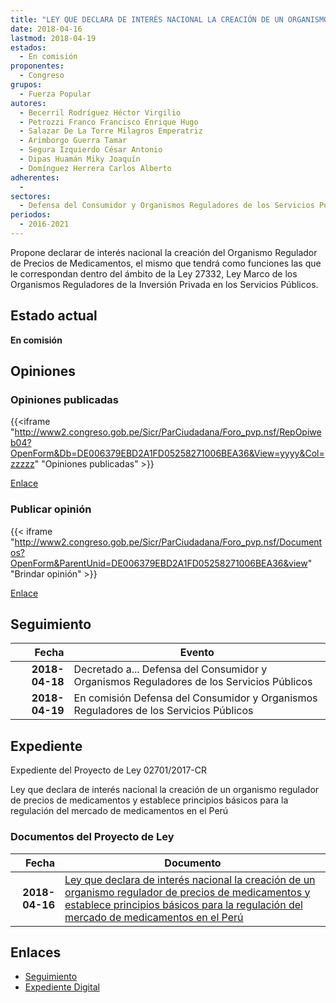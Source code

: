 ```yaml
---
title: "LEY QUE DECLARA DE INTERÉS NACIONAL LA CREACIÓN DE UN ORGANISMO REGULADOR DE PRECIOS DE MEDICAMENTOS Y ESTABLECE PRINCIPIOS BÁSICOS PARA LA REGULACIÓN DEL MERCADO DE MEDICAMENTOS EN EL PERÚ"
date: 2018-04-16
lastmod: 2018-04-19
estados: 
  - En comisión
proponentes: 
  - Congreso
grupos: 
  - Fuerza Popular
autores: 
  - Becerril Rodríguez Héctor Virgilio
  - Petrozzi Franco Francisco Enrique Hugo
  - Salazar De La Torre Milagros Emperatriz
  - Arimborgo Guerra Tamar
  - Segura Izquierdo César Antonio
  - Dipas Huamán Miky Joaquín
  - Domínguez Herrera Carlos Alberto
adherentes: 
  - 
sectores: 
  - Defensa del Consumidor y Organismos Reguladores de los Servicios Públicos
periodos: 
  - 2016-2021
---
```


Propone declarar de interés nacional la creación del Organismo Regulador de Precios de Medicamentos, el mismo que tendrá como funciones las que le correspondan dentro del ámbito de la Ley 27332, Ley Marco de los Organismos Reguladores de la Inversión Privada en los Servicios Públicos.


## Estado actual

**En comisión**

## Opiniones

### Opiniones publicadas

{{<iframe "http://www2.congreso.gob.pe/Sicr/ParCiudadana/Foro_pvp.nsf/RepOpiweb04?OpenForm&Db=DE006379EBD2A1FD05258271006BEA36&View=yyyy&Col=zzzzz" "Opiniones publicadas" >}}

[Enlace](http://www2.congreso.gob.pe/Sicr/ParCiudadana/Foro_pvp.nsf/RepOpiweb04?OpenForm&Db=DE006379EBD2A1FD05258271006BEA36&View=yyyy&Col=zzzzz)
### Publicar opinión

{{< iframe "http://www2.congreso.gob.pe/Sicr/ParCiudadana/Foro_pvp.nsf/Documentos?OpenForm&ParentUnid=DE006379EBD2A1FD05258271006BEA36&view" "Brindar opinión" >}}

[Enlace](http://www2.congreso.gob.pe/Sicr/ParCiudadana/Foro_pvp.nsf/Documentos?OpenForm&ParentUnid=DE006379EBD2A1FD05258271006BEA36&view)

## Seguimiento

| Fecha | Evento |
|------:|--------|
| **2018-04-18** | Decretado a... Defensa del Consumidor y Organismos Reguladores de los Servicios Públicos|
| **2018-04-19** | En comisión Defensa del Consumidor y Organismos Reguladores de los Servicios Públicos|


## Expediente

Expediente del Proyecto de Ley 02701/2017-CR

Ley que declara de interés nacional la creación de un organismo regulador de precios de medicamentos y establece principios básicos para la regulación del mercado de medicamentos en el Perú


### Documentos del Proyecto de Ley

| Fecha | Documento |
|------:|--------|
| **2018-04-16** | [Ley que declara de interés nacional la creación de un organismo regulador de precios de medicamentos y establece principios básicos para la regulación del mercado de medicamentos en el Perú](http://www.leyes.congreso.gob.pe/Documentos/2016_2021/Proyectos_de_Ley_y_de_Resoluciones_Legislativas/PL0270120180416..pdf) |

## Enlaces 

- [Seguimiento](http://www2.congreso.gob.pe/Sicr/TraDocEstProc/CLProLey2016.nsf/f7fff46988ca05b1052578e100829cc7/b596a28cdda754030525827100736472?OpenDocument)
- [Expediente Digital](http://www2.congreso.gob.pe/Sicr/TraDocEstProc/CLProLey2016.nsf/f7fff46988ca05b1052578e100829cc7/b596a28cdda754030525827100736472?OpenDocument&Click=05257FB7005EB655.eb71d0cf91d8294e05256cdf006b5706/$Body/0.1C6C)

